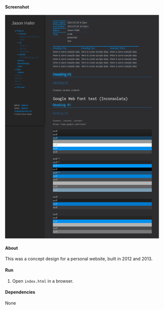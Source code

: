 #### Screenshot

![Screenshot](media/screenshot.png)

#### About

This was a concept design for a personal website, built in 2012 and 2013.

#### Run

1. Open `index.html` in a browser.

#### Dependencies

None
